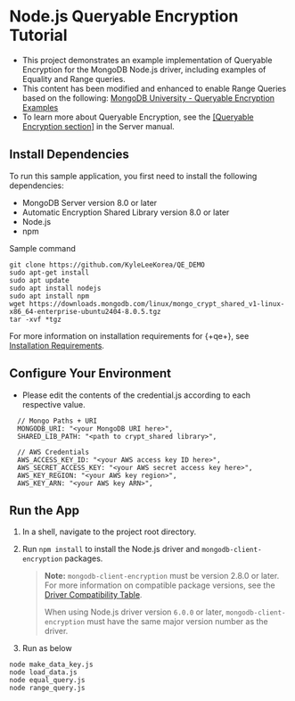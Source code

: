 # Node.js Queryable Encryption Tutorial

- This project demonstrates an example implementation of Queryable Encryption for the MongoDB Node.js driver, including examples of Equality and Range queries.
- This content has been modified and enhanced to enable Range Queries based on the following:
[MongoDB University - Queryable Encryption Examples](https://github.com/mongodb-university/docs-in-use-encryption-examples/tree/main/queryable-encryption) 
- To learn more about Queryable Encryption, see the [[Queryable Encryption section]](https://www.mongodb.com/docs/manual/core/queryable-encryption/) in the Server manual.

## Install Dependencies

To run this sample application, you first need to install the following
dependencies:

- MongoDB Server version 8.0 or later
- Automatic Encryption Shared Library version 8.0 or later
- Node.js
- npm

Sample command
```
git clone https://github.com/KyleLeeKorea/QE_DEMO 
sudo apt-get install
sudo apt update
sudo apt install nodejs
sudo apt install npm
wget https://downloads.mongodb.com/linux/mongo_crypt_shared_v1-linux-x86_64-enterprise-ubuntu2404-8.0.5.tgz
tar -xvf *tgz
```
For more information on installation requirements for {+qe+}, see [Installation Requirements](https://www.mongodb.com/docs/manual/core/queryable-encryption/install/#std-label-qe-install).

## Configure Your Environment

- Please edit the contents of the credential.js according to each respective value.
```
  // Mongo Paths + URI
  MONGODB_URI: "<your MongoDB URI here>",
  SHARED_LIB_PATH: "<path to crypt_shared library>",

  // AWS Credentials
  AWS_ACCESS_KEY_ID: "<your AWS access key ID here>",
  AWS_SECRET_ACCESS_KEY: "<your AWS secret access key here>",
  AWS_KEY_REGION: "<your AWS key region>",
  AWS_KEY_ARN: "<your AWS key ARN>",
```
## Run the App

1. In a shell, navigate to the project root directory.

1. Run `npm install` to install the Node.js driver and
   `mongodb-client-encryption` packages.

   > **Note:** `mongodb-client-encryption` must be version 2.8.0 or later.
   > For more information on compatible package versions, see the
   > [Driver Compatibility Table](https://www.mongodb.com/docs/manual/core/queryable-encryption/reference/compatibility/).
   >
   > When using Node.js driver version `6.0.0` or later,
   > `mongodb-client-encryption` must have the same major version number as the driver.

1. Run as below
```
node make_data_key.js
node load_data.js
node equal_query.js
node range_query.js
```
